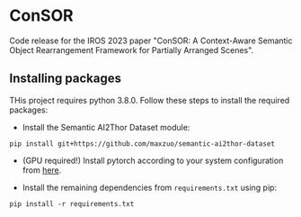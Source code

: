 # ConSOR

Code release for the IROS 2023 paper "ConSOR: A Context-Aware Semantic Object Rearrangement Framework for Partially Arranged Scenes".

## Installing packages

THis project requires python 3.8.0. Follow these steps to install the required packages:

- Install the Semantic AI2Thor Dataset module:

```
pip install git+https://github.com/maxzuo/semantic-ai2thor-dataset
```

- (GPU required!) Install pytorch according to your system configuration from [here](https://pytorch.org/get-started/locally/).

- Install the remaining dependencies from `requirements.txt` using pip:

```
pip install -r requirements.txt
```
